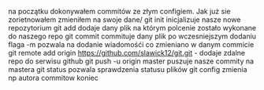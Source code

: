 na początku dokonywałem commitów ze złym configiem. Jak już sie zorietnowałem zmieniłem na swoje dane/
git init inicjalizuje nasze nowe repozytorium
git add dodaje dany plik na którym polcenie zostało wykonane do naszego repo
git commit commituje dany plik po wczesniejszym dodaniu flaga -m pozwala na dodanie wiadomośći co zmieniano w danym commicie
git remote add origin https://github.com/slawick12/git.git - dodaje zdalne repo do serwisu github
git push -u origin master puszuje nasze commity na mastera 
git status pozwala sprawdzenia statusu plików 
git config zmienia np autora commitow 
koniec
